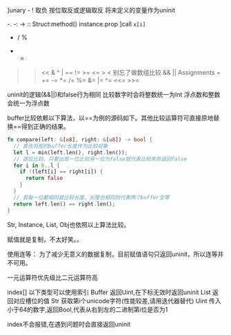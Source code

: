 
]unary - ! 取负 按位取反或逻辑取反 将未定义的变量作为uninit

-. -:
-> ::
Struct:method()
instance.prop
]call
`x[i]`

* / %
+ -
>> <<
&
^
|
== != >= <= > < 别忘了做数组比较
&&
||
Assignments = += -= *= /= %= &= |= ^= <<= >>=

uninit的逻辑(&&||)和false行为相同
比较数字时会将整数统一为Int
浮点数和整数会统一为浮点数

buffer比较依赖以下算法，以==为例的源码如下。其他比较运算符可直接原地替换==得到正确的结果。
```rust
fn compare(left: &[u8], right: &[u8]) -> bool {
  // 首先将短的buffer长度作为比较对象
  let l = min(left.len(), right.len());
  // 逐位比较，只要出现一位比较另一位为false就代表比较失败返回false
  for i in 0..l {
    if !(left[i] == right[i]) {
      return false
    }
  }
  // 若每一位都相同就比较长度，长度也相同则代表两个buffer全等
  return left.len() == right.len();
}
```

Str, Instance, List, Obj也依照以上算法比较。

赋值就是复制，不太好笑。。

使用连等：
为了减少无意义的数据复制，目前赋值语句只返回uninit，所以连等并不可用。

一元运算符优先级比二元运算符高

index[]
以下类型可以使用索引
Buffer 返回Uint,在下标无效时返回uninit
List 返回对应槽位的值
Str 获取第i个unicode字符(性能较差,请用迭代器替代)
Uint 传入小于64的数字,返回Bool,代表从右到左的二进制第i位是否为1

index不会报错,在遇到问题时会直接返回uninit